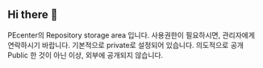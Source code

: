 ## Hi there 👋

<!--
**Here are some ideas to get you started:**

🙋‍♀️ A short introduction - what is your organization all about?
🌈 Contribution guidelines - how can the community get involved?
👩‍💻 Useful resources - where can the community find your docs? Is there anything else the community should know?
🍿 Fun facts - what does your team eat for breakfast?
🧙 Remember, you can do mighty things with the power of [Markdown](https://docs.github.com/github/writing-on-github/getting-started-with-writing-and-formatting-on-github/basic-writing-and-formatting-syntax)
-->

PEcenter의 Repository storage area 입니다.
사용권한이 필요하시면, 관리자에게 연락하시기 바랍니다.
기본적으로 private로 설정되어 있습니다. 의도적으로 공개 Public 한 것이 아닌 이상, 외부에 공개되지 않습니다.
